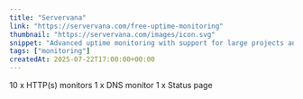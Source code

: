 ```yaml
---
title: "Servervana"
link: "https://servervana.com/free-uptime-monitoring"
thumbnail: "https://servervana.com/images/icon.svg"
snippet: "Advanced uptime monitoring with support for large projects and teams."
tags: ["monitoring"]
createdAt: 2025-07-22T17:00:00+00:00
---
```

10 x HTTP(s) monitors
1 x DNS monitor
1 x Status page
